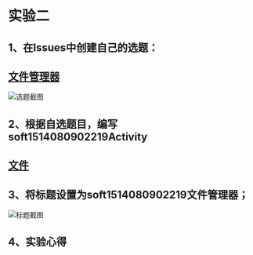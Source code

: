 # 实验二

## 1、在Issues中创建自己的选题：<br>
## [文件管理器](https://github.com/hzuapps/android-labs-2018/issues/1195)<br>
![选题截图](https://github.com/builtI/android-labs-2018/raw/master/soft1514080902219/%E9%80%89%E9%A2%98%E6%88%AA%E5%9B%BE.png)<br>
## 2、根据自选题目，编写soft1514080902219Activity<br>
## [文件](https://github.com/builtI/android-labs-2018/raw/master/soft1514080902219/soft1514080902219Activity.java)<br>
## 3、将标题设置为soft1514080902219文件管理器；<br>
![标题截图](https://github.com/builtI/android-labs-2018/raw/master/soft1514080902219/%E6%A0%87%E9%A2%98%E6%88%AA%E5%9B%BE.png)<br>
## 4、实验心得
